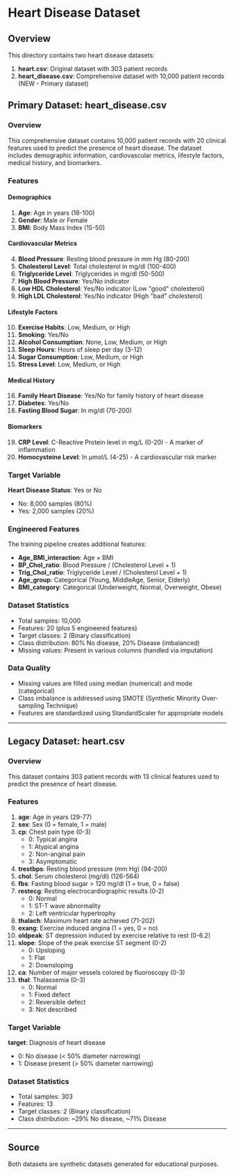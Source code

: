 # Heart Disease Dataset

## Overview
This directory contains two heart disease datasets:
1. **heart.csv**: Original dataset with 303 patient records
2. **heart_disease.csv**: Comprehensive dataset with 10,000 patient records (NEW - Primary dataset)

## Primary Dataset: heart_disease.csv

### Overview
This comprehensive dataset contains 10,000 patient records with 20 clinical features used to predict the presence of heart disease. The dataset includes demographic information, cardiovascular metrics, lifestyle factors, medical history, and biomarkers.

### Features

#### Demographics
1. **Age**: Age in years (18-100)
2. **Gender**: Male or Female
3. **BMI**: Body Mass Index (15-50)

#### Cardiovascular Metrics
4. **Blood Pressure**: Resting blood pressure in mm Hg (80-200)
5. **Cholesterol Level**: Total cholesterol in mg/dl (100-400)
6. **Triglyceride Level**: Triglycerides in mg/dl (50-500)
7. **High Blood Pressure**: Yes/No indicator
8. **Low HDL Cholesterol**: Yes/No indicator (Low "good" cholesterol)
9. **High LDL Cholesterol**: Yes/No indicator (High "bad" cholesterol)

#### Lifestyle Factors
10. **Exercise Habits**: Low, Medium, or High
11. **Smoking**: Yes/No
12. **Alcohol Consumption**: None, Low, Medium, or High
13. **Sleep Hours**: Hours of sleep per day (3-12)
14. **Sugar Consumption**: Low, Medium, or High
15. **Stress Level**: Low, Medium, or High

#### Medical History
16. **Family Heart Disease**: Yes/No for family history of heart disease
17. **Diabetes**: Yes/No
18. **Fasting Blood Sugar**: In mg/dl (70-200)

#### Biomarkers
19. **CRP Level**: C-Reactive Protein level in mg/L (0-20) - A marker of inflammation
20. **Homocysteine Level**: In µmol/L (4-25) - A cardiovascular risk marker

### Target Variable

**Heart Disease Status**: Yes or No
- No: 8,000 samples (80%)
- Yes: 2,000 samples (20%)

### Engineered Features

The training pipeline creates additional features:
- **Age_BMI_interaction**: Age × BMI
- **BP_Chol_ratio**: Blood Pressure / (Cholesterol Level + 1)
- **Trig_Chol_ratio**: Triglyceride Level / (Cholesterol Level + 1)
- **Age_group**: Categorical (Young, MiddleAge, Senior, Elderly)
- **BMI_category**: Categorical (Underweight, Normal, Overweight, Obese)

### Dataset Statistics

- Total samples: 10,000
- Features: 20 (plus 5 engineered features)
- Target classes: 2 (Binary classification)
- Class distribution: 80% No disease, 20% Disease (imbalanced)
- Missing values: Present in various columns (handled via imputation)

### Data Quality

- Missing values are filled using median (numerical) and mode (categorical)
- Class imbalance is addressed using SMOTE (Synthetic Minority Over-sampling Technique)
- Features are standardized using StandardScaler for appropriate models

---

## Legacy Dataset: heart.csv

### Overview
This dataset contains 303 patient records with 13 clinical features used to predict the presence of heart disease.

### Features

1. **age**: Age in years (29-77)
2. **sex**: Sex (0 = female, 1 = male)
3. **cp**: Chest pain type (0-3)
   - 0: Typical angina
   - 1: Atypical angina
   - 2: Non-anginal pain
   - 3: Asymptomatic
4. **trestbps**: Resting blood pressure (mm Hg) (94-200)
5. **chol**: Serum cholesterol (mg/dl) (126-564)
6. **fbs**: Fasting blood sugar > 120 mg/dl (1 = true, 0 = false)
7. **restecg**: Resting electrocardiographic results (0-2)
   - 0: Normal
   - 1: ST-T wave abnormality
   - 2: Left ventricular hypertrophy
8. **thalach**: Maximum heart rate achieved (71-202)
9. **exang**: Exercise induced angina (1 = yes, 0 = no)
10. **oldpeak**: ST depression induced by exercise relative to rest (0-6.2)
11. **slope**: Slope of the peak exercise ST segment (0-2)
    - 0: Upsloping
    - 1: Flat
    - 2: Downsloping
12. **ca**: Number of major vessels colored by fluoroscopy (0-3)
13. **thal**: Thalassemia (0-3)
    - 0: Normal
    - 1: Fixed defect
    - 2: Reversible defect
    - 3: Not described

### Target Variable

**target**: Diagnosis of heart disease
- 0: No disease (< 50% diameter narrowing)
- 1: Disease present (> 50% diameter narrowing)

### Dataset Statistics

- Total samples: 303
- Features: 13
- Target classes: 2 (Binary classification)
- Class distribution: ~29% No disease, ~71% Disease

---

## Source

Both datasets are synthetic datasets generated for educational purposes.
